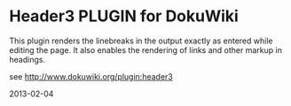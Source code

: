 # Header3 PLUGIN for DokuWiki

This plugin renders the linebreaks in the output exactly as entered while editing the page.
It also enables the rendering of links and other markup in headings.

see http://www.dokuwiki.org/plugin:header3

2013-02-04
